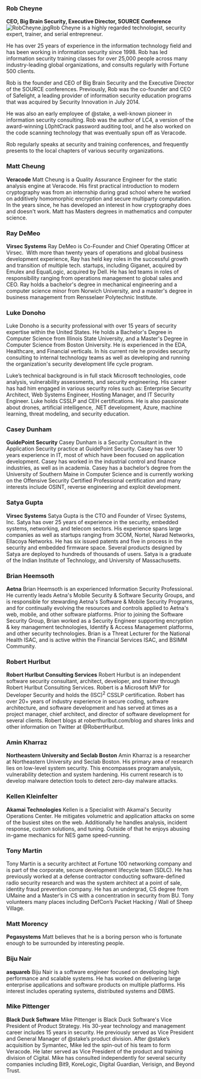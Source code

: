 ### Rob Cheyne

**CEO, Big Brain Security, Executive Director, SOURCE Conference**
![RobCheyne.jpg](RobCheyne.jpg "RobCheyne.jpg")Rob Cheyne is a highly
regarded technologist, security expert, trainer, and serial
entrepreneur.

He has over 25 years of experience in the information technology field
and has been working in information security since 1998. Rob has led
information security training classes for over 25,000 people across many
industry-leading global organizations, and consults regularly with
Fortune 500 clients.

Rob is the founder and CEO of Big Brain Security and the Executive
Director of the SOURCE conferences. Previously, Rob was the co-founder
and CEO of Safelight, a leading provider of information security
education programs that was acquired by Security Innovation in July
2014.

He was also an early employee of @stake, a well-known pioneer in
information security consulting. Rob was the author of LC4, a version of
the award-winning L0phtCrack password auditing tool, and he also worked
on the code scanning technology that was eventually spun off as
Veracode.

Rob regularly speaks at security and training conferences, and
frequently presents to the local chapters of various security
organizations.

### Matt Cheung

**Veracode**
Matt Cheung is a Quality Assurance Engineer for the static analysis
engine at Veracode. His first practical introduction to modern
cryptography was from an internship during grad school where he worked
on additively homomorphic encryption and secure multiparty computation.
In the years since, he has developed an interest in how cryptography
does and doesn't work. Matt has Masters degrees in mathematics and
computer science.

### Ray DeMeo

**Virsec Systems**
Ray DeMeo is Co-Founder and Chief Operating Officer at Virsec.  With
more than twenty years of operations and global business development
experience, Ray has held key roles in the successful growth and
transition of multiple tech. startups, including Giganet, acquired by
Emulex and EqualLogic, acquired by Dell. He has led teams in roles of
responsibility ranging from operations management to global sales and
CEO. Ray holds a bachelor's degree in mechanical engineering and a
computer science minor from Norwich University, and a master's degree in
business management from Rensselaer Polytechnic Institute.

### Luke Donoho

Luke Donoho is a security professional with over 15 years of security
expertise within the United States. He holds a Bachelor's Degree in
Computer Science from Illinois State University, and a Master's Degree
in Computer Science from Boston University. He is experienced in the
EDA, Healthcare, and Financial verticals. In his current role he
provides security consulting to internal technology teams as well as
developing and running the organization's security development life
cycle program.

Luke’s technical background is in full stack Microsoft technologies,
code analysis, vulnerability assessments, and security engineering. His
career has had him engaged in various security roles such as: Enterprise
Security Architect, Web Systems Engineer, Hosting Manager, and IT
Security Engineer. Luke holds CSSLP and CEH certifications. He is also
passionate about drones, artificial intelligence, .NET development,
Azure, machine learning, threat modeling, and security education.

### Casey Dunham

**GuidePoint Security**
Casey Dunham is a Security Consultant in the Application Security
practice at GuidePoint Security. Casey has over 10 years experience in
IT, most of which have been focused on application development. Casey
has worked in the industrial control and finance industries, as well as
in academia. Casey has a bachelor’s degree from the University of
Southern Maine in Computer Science and is currently working on the
Offensive Security Certified Professional certification and many
interests include OSINT, reverse engineering and exploit development.

### Satya Gupta

**Virsec Systems**
Satya Gupta is the CTO and Founder of Virsec Systems, Inc. Satya has
over 25 years of experience in the security, embedded systems,
networking, and telecom sectors. His experience spans large companies as
well as startups ranging from 3COM, Nortel, Narad Networks, Ellacoya
Networks. He has six issued patents and five in process in the security
and embedded firmware space. Several products designed by Satya are
deployed to hundreds of thousands of users. Satya is a graduate of the
Indian Institute of Technology, and University of Massachusetts.

### Brian Heemsoth

**Aetna**
Brian Heemsoth is an experienced Information Security Professional. He
currently leads Aetna's Mobile Security & Software Security Groups, and
is responsible for stewarding Aetna's Software & Mobile Security
Programs, and for continually evolving the resources and controls
applied to Aetna's web, mobile, and other software platforms. Prior to
joining the Software Security Group, Brian worked as a Security Engineer
supporting encryption & key management technologies, Identify & Access
Management platforms, and other security technologies. Brian is a Threat
Lecturer for the National Health ISAC, and is active within the
Financial Services ISAC, and BSIMM Community.

### Robert Hurlbut

**Robert Hurlbut Consulting Services**
Robert Hurlbut is an independent software security consultant,
architect, developer, and trainer through Robert Hurlbut Consulting
Services. Robert is a Microsoft MVP for Developer Security and holds the
(ISC)<sup>2</sup> CSSLP certification. Robert has over 20+ years of
industry experience in secure coding, software architecture, and
software development and has served at times as a project manager, chief
architect, and director of software development for several clients.
Robert blogs at roberthurlbut.com/blog and shares links and other
information on Twitter at @RobertHurlbut.

### Amin Kharraz

**Northeastern University and Seclab Boston**
Amin Kharraz is a researcher at Northeastern University and Seclab
Boston. His primary area of research lies on low-level system security.
This encompasses program analysis, vulnerability detection and system
hardening. His current research is to develop malware detection tools to
detect zero-day malware attacks.

### Kellen Kleinfelter

**Akamai Technologies**
Kellen is a Specialist with Akamai's Security Operations Center. He
mitigates volumetric and application attacks on some of the busiest
sites on the web. Additionally he handles analysis, incident response,
custom solutions, and tuning. Outside of that he enjoys abusing in-game
mechanics for NES game speed-running.

### Tony Martin

Tony Martin is a security architect at Fortune 100 networking company
and is part of the corporate, secure development lifecycle team (SDLC).
He has previously worked at a defense contractor conducting
software-defined radio security research and was the system architect at
a point of sale, identity fraud prevention company. He has an undergrad,
CS degree from UMaine and a Master’s in CS with a concentration in
security from BU. Tony volunteers many places including DefCon’s Packet
Hacking / Wall of Sheep Village.

### Matt Morency

**Pegasystems**
Matt believes that he is a boring person who is fortunate enough to be
surrounded by interesting people.

### Biju Nair

**asquareb**
Biju Nair is a software engineer focused on developing high performance
and scalable systems. He has worked on delivering large enterprise
applications and software products on multiple platforms. His interest
includes operating systems, distributed systems and DBMS.

### Mike Pittenger

**Black Duck Software**
Mike Pittenger is Black Duck Software's Vice President of Product
Strategy. His 30-year technology and management career includes 15 years
in security. He previously served as Vice President and General Manager
of @stake’s product division. After @stake’s acquisition by Symantec,
Mike led the spin-out of his team to form Veracode. He later served as
Vice President of the product and training division of Cigital. Mike has
consulted independently for several security companies including Bit9,
KoreLogic, Digital Guardian, Verisign, and Beyond Trust.